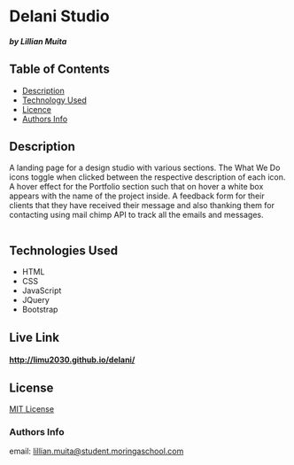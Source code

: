 # Delani Studio

##### by Lillian Muita

## Table of Contents

- [Description](#Description)
- [Technology Used](#technologies-used)
- [Licence](#licence)
- [Authors Info](#author-Info)

## Description

<p>A landing page for a design studio with various sections. The What We Do icons toggle when clicked between the respective description of each icon. A hover effect for the Portfolio section such that on hover a white box appears with the name of the project inside. A feedback form for their clients that they have received their message and also thanking them for contacting using mail chimp API to track all the emails and messages.  </p>

<img src="IP3/ Delani Studio.jpg" alt="">

## Technologies Used

- HTML
- CSS
- JavaScript
- JQuery
- Bootstrap

## Live Link

#### http://limu2030.github.io/delani/

## License

[MIT License](LICENSE)

### Authors Info

email: lillian.muita@student.moringaschool.com
